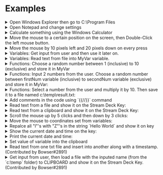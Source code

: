 # Examples

<details>
  <summary>Open Windows Explorer then go to C:\Program Files</summary>
  <br>
    Output delay should be set to ~20ms<br>
    ```
    {{win}{e}}{{pause:400}}{{alt}{d}}c:\Program Files\{{enter}}
    ```
</details>
  
<details>
  <summary>Open Notepad and change settings</summary>
  <br>
    Output delay should be set to ~20ms<br>
    This will not work correctly if your Windows (and notepad) are not in English<br>
    ```
    {{win}{r}}{{pause:500}}notepad.exe{{enter}}{{pause:1000}}Ok... Let's see what this plugin can do...{{alt}{f}}{{right}}{{PAUSE:400}}{{right}}  {{PAUSE:400}}f{{pause:400}}times{{down}}{{PAUSE:400}}{{tab}}{{PAUSE:400}}{{down}}{{PAUSE:400}}{{down}}{{PAUSE:400}}{{ENTER}}{{ENTER}}For more information visit: https://barider.g1thubio{{ctrl}{shift}{left}}{{PAUSE:400}}https://barraider.github.io{{ENTER}}{{alt}{o}}f{{PAUSE:100}}Lucida Console{{tab}}Regular{{Tab}}12{{ENTER}}
    ```
</details>

<details>
  <summary>Calculate something using the Windows Calculator</summary>
    Output delay should be set to ~20ms<br>
    ```
    {{win}{r}}{{pause:300}}calc{{enter}}{{pause:1000}}1*2*3*4*5=
    ```
</details>

<details>
  <summary>Move the mouse to a certain position on the screen, then Double-Click the left mouse button.</summary>
    To find the correct position you can use the Mouse Location action.<br>
    ```
    {{MOUSEXY:1000,15}}{{MLEFTDBLCLICK}}
    ```
</details>

<details>
  <summary>Move the mouse by 10 pixels left and 20 pixels down on every press</summary>
    ```
    {{MOUSEMOVE:-10,20}}
    ```
</details>

<details>
  <summary>Variables: Get input from user and then use it later on.</summary>
    ```
    {{INPUT:Name}}Hello {{OUTPUT:Name}}, Nice to meet you!
    ```
</details>

<details>
  <summary>Variables: Read text from file into MyVar variable.</summary>
    ```
    {{VarSetFromFile:MyVar:C:\filename.txt}}
    ```
</details>

<details>
  <summary>Functions: Choose a random number between 1 (inclusive) to 10 (exclusive) and store it in MyVar</summary>
    ```
    {{FUNC:RANDOM:MyVar:1:10}}
    ```
</details>

<details>
  <summary>Functions: Input 2 numbers from the user. Choose a random number between firstNum variable (inclusive) to secondNum variable (exclusive) and store it in MyVar:</summary>
    ```
    {{INPUT:firstNum}}
    {{INPUT:secondNum}}
    {{FUNC:RANDOM:MyVar:$firstNum:$secondNum}}
    ```
</details>

<details>
  <summary>Functions: Select a number from the user and multiply it by 10. Then save it to a file named c:\temp\result.txt:</summary>
    ```
    {{INPUT:myNumber}}
{{FUNC:MUL:MyResult:$myNumber:10}}
{{OUTPUTTOFILE:MyResult:c:\temp\result.txt}}
    ```
</details>

<details>
  <summary>Add comments in the code using `{{//}}` command</summary>
    ```
    {{INPUT:myNumber}} {{//}} Input a number from the user
{{FUNC:MUL:MyResult:$myNumber:10}} {{//}} Multiply number by 10
{{OUTPUTTOFILE:MyResult:c:\temp\result.txt}} {{//}} Save result in file
    ```
</details>

<details>
  <summary>Read text from a file and show it on the Stream Deck Key:</summary>
    ```
    {{VARSETFROMFILE:MyVar:c:\counter.txt}}
{{SETKEYTITLE:$MyVar}}
    ```
</details>

<details>
  <summary>Read text from a clipboard and show it on the Stream Deck Key:</summary>
    ```
    {{VARSETFROMCLIPBOARD:MyVar}}
{{SETKEYTITLE:$MyVar}}
    ```
</details>

<details>
  <summary>Scroll the mouse up by 5 clicks and then down by 3 clicks:</summary>
    ```
    {{MSCROLLUP:5}}
{{MSCROLLDOWN:3}}
    ```
</details>

<details>
  <summary>Move the mouse to coordinates set from variables:</summary>
    ```
    {{VARSET:X:100}}
{{VARSET:Y:400}}
{{MOUSEXY:$X,$Y}}
    ```
</details>

<details>
  <summary>Repalce all "l"'s with "Z"'s in the string `Hello World` and show it on key</summary>
    ```
    {{VARSET:XX:Hello World}}
{{VARSET:A:l}}
{{VARSET:B:Z}}
{{FUNC:REPLACE:MyVar:$XX:$A:$B}}
{{SETKEYTITLE:$MyVar}}
    ```
</details>

<details>
  <summary>Show the current date and time on the key:</summary>
    ```
    {{FUNC:NOW:MyVar:yyyy-MM-dd 
HH:mm:ss}}
{{SETKEYTITLE:$MyVar}}
    ```
</details>

<details>
  <summary>Print the current date and time:</summary>
    ```
    {{FUNC:NOW:MyVar:yyyy-MM-dd 
HH:mm:ss}}
{{OUTPUT:MyVar}}
</details>

<details>
  <summary>Set value of variable into the clipboard</summary>
    ```
    {{VARSET:MyVar:Hello World}}
{{SETCLIPBOARD:$MyVar}}
    ```
</details>

<details>
  <summary>Read text from one txt file and insert into another along with a timestamp. (Contributed by Bowser#2891)</summary>
    ```
    {{VarSetFromFile:ListVar:C:\temp\List.txt}}
{{VarSetFromFile:NewTextVar:C:\temp\NewText.txt}}
{{FUNC:NOW:TimeVar:yyyy-MM-dd HH:mm:ss}}

{{FUNC:CONCAT:ListVarU:$ListVar:$SMENTER:$NewTextVar: :$TimeVar}}

{{OutputToFile:ListVarU:C:\temp\List.txt}}
    ```
</details>

<details>
  <summary>Get input from user, then load a file with the inputed name (from the `c:\temp` folder) to CLIPBOARD and show it on the Stream Deck Key. (Contributed by Bowser#2891)</summary>
  Note: Entire content of file may not fit within the screen of the Stream Deck Key.<br>
    ```
    {{Input:MyVar}}
{{FUNC:CONCAT:Filename:C:$SMCOLON:\temp\:$MyVar:.txt}}
{{VarSetFromFile:MyVar2:$Filename}}
{{SetClipboard:$MyVar2}}
{{SETKEYTITLE:$MyVar2}}
    ```
</details>
